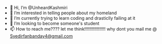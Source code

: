 - 👋 Hi, I’m @UnheardKashmiri
- 👀 I’m interested in telling people about my homeland 
- 🌱 I’m currently trying to learn coding and drasticlly failing at it 
- 💞️ I’m looking to become someone's student 
- 📫 How to reach me???? let me think!!!!!!!!!!!!!!!!! why dont you mail me @ Syedirfanbanday4@gmail.com

<!---
UnheardKashmiri/UnheardKashmiri is a ✨ special ✨ repository because its `README.md` (this file) appears on your GitHub profile.
You can click the Preview link to take a look at your changes.
--->
